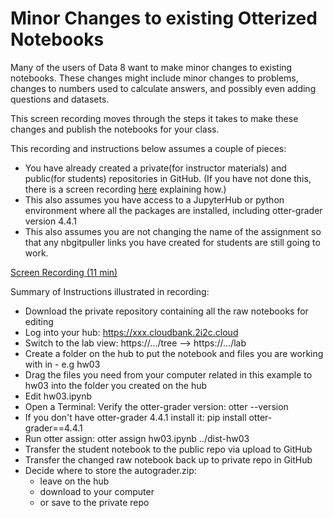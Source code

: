 # Minor Changes to existing Otterized Notebooks

Many of the users of Data 8 want to make minor changes to existing notebooks. These changes might include minor changes to problems, changes to numbers used to calculate answers, and possibly even adding questions and datasets.

This screen recording moves through the steps it takes to make these changes and publish the notebooks for your class.

This recording and instructions below assumes a couple of pieces:
- You have already created a private(for instructor materials) and public(for students) repositories in GitHub. (If you have not done this, there is a screen recording [here](./authoring_screen_recordings.md) explaining how.)
- This also assumes you have access to a JupyterHub or python environment where all the packages are installed, including otter-grader version 4.4.1
- This also assumes you are not changing the name of the assignment so that any nbgitpuller links you have created for students are still going to work.

[Screen Recording (11 min)](https://drive.google.com/file/d/1OsC-iE0_1HXy-y3CXEUWZcb7IGboHbXZ/view?usp=sharing)


Summary of Instructions illustrated in recording:
- Download the private repository containing all the raw notebooks for editing
- Log into your hub: https://xxx.cloudbank.2i2c.cloud
- Switch to the lab view: https://.../tree --> https://.../lab
- Create a folder on the hub to put the notebook and files you are working with in - e.g hw03
- Drag the files you need from your computer related in this example to hw03 into the folder you created on the hub
- Edit hw03.ipynb
- Open a Terminal: Verify the otter-grader version: otter --version
- If you don't have otter-grader 4.4.1 install it: pip install otter-grader==4.4.1
- Run otter assign: otter assign hw03.ipynb ../dist-hw03
- Transfer the student notebook to the public repo via upload to GitHub
- Transfer the changed raw notebook back up to private repo in GitHub
- Decide where to store the autograder.zip:
    - leave on the hub
    - download to your computer
    - or save to the private repo 